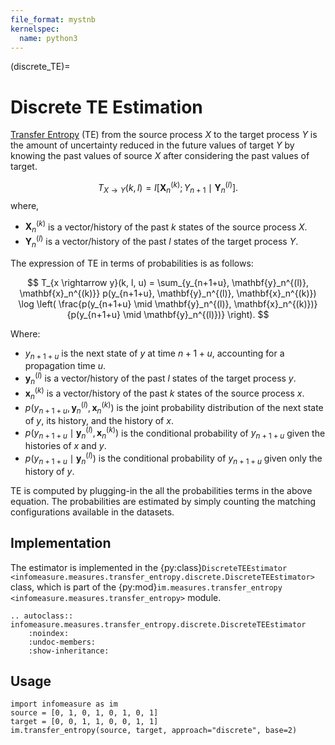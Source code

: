 ```yaml
---
file_format: mystnb
kernelspec:
  name: python3
---
```

(discrete_TE)=
# Discrete TE Estimation
[Transfer Entropy](index.md#transfer_entropy_overview) (TE) from the source process $X$ to the target process $Y$ is the amount of uncertainty reduced in the future values of target $Y$ by knowing the past values of source $X$ after considering the past values of target.

$$T_{X \rightarrow Y}(k, l) = I \left[ \mathbf{X}_n^{(k)}; Y_{n+1} \mid \mathbf{Y}_n^{(l)} \right].$$
where,
- $\mathbf{X}_n^{(k)}$ is a vector/history of the past $k$ states of the source process $X$.
- $\mathbf{Y}_n^{(l)}$ is a vector/history of the past $l$ states of the target process $Y$.

The expression of TE in terms of probabilities is as follows:

$$
T_{x \rightarrow y}(k, l, u) = \sum_{y_{n+1+u}, \mathbf{y}_n^{(l)}, \mathbf{x}_n^{(k)}} 
p(y_{n+1+u}, \mathbf{y}_n^{(l)}, \mathbf{x}_n^{(k)}) 
\log \left( \frac{p(y_{n+1+u} \mid \mathbf{y}_n^{(l)}, \mathbf{x}_n^{(k)})}
{p(y_{n+1+u} \mid \mathbf{y}_n^{(l)})} \right).
$$

Where:
- $y_{n+1+u}$ is the next state of $y$ at time $n+1+u$, accounting for a propagation time $u$.
- $\mathbf{y}_n^{(l)}$ is a vector/history of the past $l$ states of the target process $y$.
- $\mathbf{x}_n^{(k)}$ is a vector/history of the past $k$ states of the source process $x$.
- $p(y_{n+1+u}, \mathbf{y}_n^{(l)}, \mathbf{x}_n^{(k)})$ is the joint probability distribution of the next state of $y$, its history, and the history of $x$.
- $p(y_{n+1+u} \mid \mathbf{y}_n^{(l)}, \mathbf{x}_n^{(k)})$ is the conditional probability of $y_{n+1+u}$ given the histories of $x$ and $y$.
- $p(y_{n+1+u} \mid \mathbf{y}_n^{(l)})$ is the conditional probability of $y_{n+1+u}$ given only the history of $y$.

TE is computed by plugging-in the all the probabilities terms in the above equation. 
The probabilities are estimated by simply counting the matching configurations available in the datasets.

## Implementation
The estimator is implemented in the {py:class}`DiscreteTEEstimator <infomeasure.measures.transfer_entropy.discrete.DiscreteTEEstimator>` class,
which is part of the {py:mod}`im.measures.transfer_entropy <infomeasure.measures.transfer_entropy>` module.

```{eval-rst}
.. autoclass:: infomeasure.measures.transfer_entropy.discrete.DiscreteTEEstimator
    :noindex:
    :undoc-members:
    :show-inheritance:
```

## Usage

```{code-cell}
import infomeasure as im
source = [0, 1, 0, 1, 0, 1, 0, 1]
target = [0, 0, 1, 1, 0, 0, 1, 1]
im.transfer_entropy(source, target, approach="discrete", base=2)
```